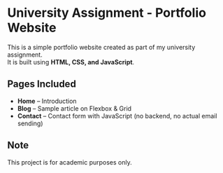 # University Assignment - Portfolio Website

This is a simple portfolio website created as part of my university assignment.  
It is built using **HTML, CSS, and JavaScript**.  

## Pages Included
- **Home** – Introduction  
- **Blog** – Sample article on Flexbox & Grid  
- **Contact** – Contact form with JavaScript (no backend, no actual email sending)

## Note
This project is for academic purposes only.
